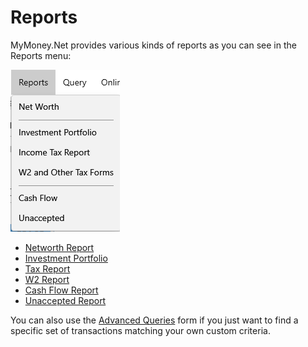 # Reports

MyMoney.Net provides various kinds of reports as you can see in the Reports menu:

![](../Images/Reports.png)

- [Networth Report](NetworthReport.md)
- [Investment Portfolio](InvestmentPortfolio.md)
- [Tax Report ](TaxReport.md)
- [W2 Report](W2Report.md)
- [Cash Flow Report](CashFlowReport.md)
- [Unaccepted Report](UnacceptedReport.md)


You can also use the [Advanced Queries](../Basics/Queries.md) form if you just want to find a specific set of transactions matching your
own custom criteria.




